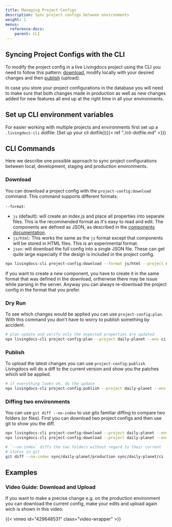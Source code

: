 ```yaml
---
title: Managing Project Configs
description: Sync project configs between environments
weight: 1
menus:
  reference-docs:
    parent: CLI
---
```


## Syncing Project Configs with the CLI

To modify the project config in a live Livingdocs project using the CLI you need to follow this pattern: 
[download](#download), modify locally with your desired changes and then [publish](#publish) (upload).

In case you store your project configurations in the database you will need
to make sure that both changes made in production as well as new changes added
for new features all end up at the right time in all your environments.

## Set up CLI environment variables

For easier working with multiple projects and environments first set up
a `.livingdocs-cli` dotfile: [Set up your cli dotfile]({{< ref "./cli-dotfile.md" >}})

## CLI Commands

Here we describe one possible approach to sync project configurations
between local, development, staging and production environments.

### Download

You can download a project config with the `project-config:download` command. This command supports different formats.

`--format`:

* `js` (default): will create an index.js and place all properties into separate files. This is the recommended format as it's easy to read and edit. The components are defined as JSON, as described in the [components documentation](../project-config/components.md).
* `js/html`: This works the same as the `js` format except that components will be stored in HTML files. This is an experimental format.
* `json`: will download the full config into a single JSON file. These can get quite large especially if the design is included in the project config.

```sh
npx livingdocs-cli project-config:download --format js/html --project daily-planet --env production
```

If you want to create a new component, you have to create it in the same format that was defined in the download, ortherwise there may be issue while parsing in the server.
Anyway you can always re-download the project config in the format that you prefer.

### Dry Run

To see which changes would be applied you can use `project-config:plan`. With this command you don't have to worry to publish something by accident.

```sh
# plan update and verify only the expected properties are updated
npx livingdocs-cli project-config:plan --project daily-planet --env ci
```

### Publish

To upload the latest changes you can use `project-config:publish`. Livingdocs will do a diff to the current version and show you the patches which will be applied.

```sh
# if everything looks ok, do the update
npx livingdocs-cli project-config:publish --project daily-planet --env production
```

### Diffing two environments

You can use `git diff --no-index` to use gits familiar diffing to compare two folders (or files).
First you can download two project configs and then use git to show you the diff.

```sh
npx livingdocs-cli project-config:download --project daily-planet --env ci
npx livingdocs-cli project-config:download --project daily-planet --env production

# `--no-index` diffs the two folders without regard to their current
# status in git
git diff --no-index sync/daily-planet/production sync/daily-planet/ci
```

## Examples

### Video Guide: Download and Upload

If you want to make a precise change e.g. on the production environment you can download the current config, make your edits and upload again wich is shown in this video:

{{< vimeo id="429648531" class="video-wrapper" >}}
